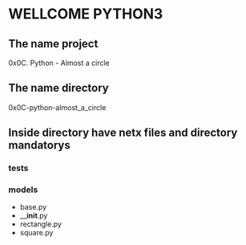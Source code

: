 #                        WELLCOME PYTHON3

## The name project

0x0C. Python - Almost a circle

## The name directory

0x0C-python-almost_a_circle

## Inside directory have netx files and directory mandatorys

### tests

### models

* base.py
* ____init__.py
* rectangle.py
* square.py

